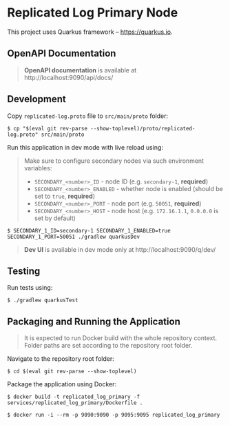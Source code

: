 # Replicated Log Primary Node

This project uses Quarkus framework – https://quarkus.io.

## OpenAPI Documentation

> **OpenAPI documentation** is available at http://localhost:9090/api/docs/

## Development

Copy `replicated-log.proto` file to `src/main/proto` folder:

```shell script
$ cp "$(eval git rev-parse --show-toplevel)/proto/replicated-log.proto" src/main/proto
```

Run this application in dev mode with live reload using:

> Make sure to configure secondary nodes via such environment variables:
> - `SECONDARY_<number>_ID` - node ID (e.g. `secondary-1`, **required**)
> - `SECONDARY_<number>_ENABLED` - whether node is enabled (should be set to `true`, **required**)
> - `SECONDARY_<number>_PORT` - node port (e.g. `50051`, **required**)
> - `SECONDARY_<number>_HOST` - node host (e.g. `172.16.1.1`, `0.0.0.0` is set by default)

```shell script
$ SECONDARY_1_ID=secondary-1 SECONDARY_1_ENABLED=true SECONDARY_1_PORT=50051 ./gradlew quarkusDev
```

> **Dev UI** is available in dev mode only at http://localhost:9090/q/dev/

## Testing

Run tests using:

```shell script
$ ./gradlew quarkusTest
```

## Packaging and Running the Application

> It is expected to run Docker build with the whole repository context.
> Folder paths are set according to the repository root folder.

Navigate to the repository root folder:

```shell script
$ cd $(eval git rev-parse --show-toplevel)
```

Package the application using Docker:

```shell script
$ docker build -t replicated_log_primary -f services/replicated_log_primary/Dockerfile .
```

```shell script
$ docker run -i --rm -p 9090:9090 -p 9095:9095 replicated_log_primary
```
